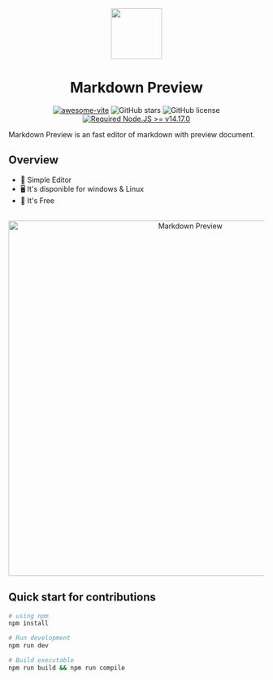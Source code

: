<div align="center"><img center align="center" width="100px" src="https://user-images.githubusercontent.com/88288135/178378648-230bcf51-f3b5-4c3f-9fe0-6e78d0544367.png" /></div>

<div align="center">

  # Markdown Preview
  
</div>

<div align="center">

  [![awesome-vite](https://awesome.re/mentioned-badge.svg)](https://github.com/vitejs/awesome-vite)
  ![GitHub stars](https://img.shields.io/github/stars/LuiSauter/markdown-preview?color=fa6470&style=flat)
  ![GitHub license](https://img.shields.io/github/license/LuiSauter/markdown-preview?style=flat)
  [![Required Node.JS >= v14.17.0](https://img.shields.io/static/v1?label=node&message=%3E=14.17.0&logo=node.js&color=3f893e&style=flat)](https://nodejs.org/about/releases)
  
</div>

Markdown Preview is an fast editor of markdown with preview document.

## Overview

- 🌱  Simple Editor   
- 🖥   It's disponible for windows & Linux   
- 🎉  It's Free  

<br>
<div align="center">
  <img width="700px" src="https://user-images.githubusercontent.com/88288135/178380053-7af583b0-eb28-4d3f-b61b-ab4e07612989.png" title="Markdown Preview" />
</div>


## Quick start for contributions

```zsh
# using npm
npm install

# Run development
npm run dev

# Build executable
npm run build && npm run compile
```

<!-- ## Debug -->

<!-- ## Demo preview `windows`

![demo-markdown-preview](https://user-images.githubusercontent.com/88288135/178121670-43a89b05-191d-474b-95bf-9a56e10549cd.jpg)

## Demo preview `linux`

![preview-markdown-linux](https://user-images.githubusercontent.com/88288135/178377579-a6d29261-1401-4c2d-a085-42b49e98048b.jpg)

Install app using `snap` run: 
```zsh
snap install --dangerous markdown-preview_1.0.1_amd64.snap
``` -->
